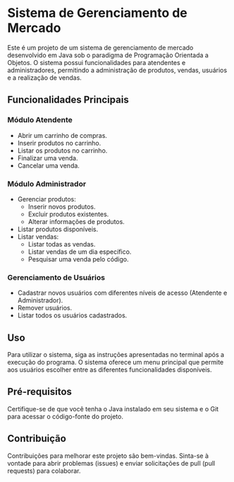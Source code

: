 # Sistema de Gerenciamento de Mercado

Este é um projeto de um sistema de gerenciamento de mercado desenvolvido em Java sob o paradigma de Programação Orientada a Objetos. O sistema possui funcionalidades para atendentes e administradores, permitindo a administração de produtos, vendas, usuários e a realização de vendas.

## Funcionalidades Principais

### Módulo Atendente

- Abrir um carrinho de compras.
- Inserir produtos no carrinho.
- Listar os produtos no carrinho.
- Finalizar uma venda.
- Cancelar uma venda.

### Módulo Administrador

- Gerenciar produtos:
  - Inserir novos produtos.
  - Excluir produtos existentes.
  - Alterar informações de produtos.
- Listar produtos disponíveis.
- Listar vendas:
  - Listar todas as vendas.
  - Listar vendas de um dia específico.
  - Pesquisar uma venda pelo código.

### Gerenciamento de Usuários

- Cadastrar novos usuários com diferentes níveis de acesso (Atendente e Administrador).
- Remover usuários.
- Listar todos os usuários cadastrados.

## Uso

Para utilizar o sistema, siga as instruções apresentadas no terminal após a execução do programa. O sistema oferece um menu principal que permite aos usuários escolher entre as diferentes funcionalidades disponíveis.

## Pré-requisitos

Certifique-se de que você tenha o Java instalado em seu sistema e o Git para acessar o código-fonte do projeto.

## Contribuição

Contribuições para melhorar este projeto são bem-vindas. Sinta-se à vontade para abrir problemas (issues) e enviar solicitações de pull (pull requests) para colaborar.

